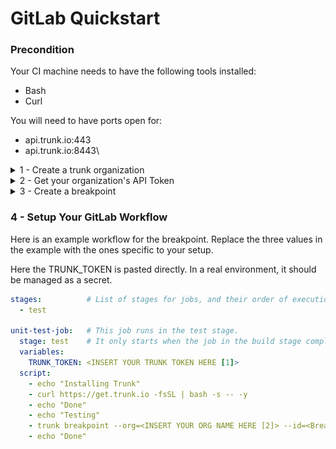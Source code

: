 # GitLab Quickstart

### Precondition

Your CI machine needs to have the following tools installed:

* Bash
* Curl

You will need to have ports open for:

* api.trunk.io:443
* api.trunk.io:8443\


<details>

<summary>1 - Create a trunk organization</summary>



</details>

<details>

<summary>2 - Get your organization's API Token</summary>

In the web app, click on your user avatar, then select settings

<img src="https://files.readme.io/8c5f295-image.png" alt="Open settings in the top-right corner" data-size="original">

In the settings menu, (if you are an admin of your organization), you should be able to view your Token. If upon clicking "view" the token is still empty, click reset to populate one.

<img src="../.gitbook/assets/image (10).png" alt="" data-size="original">

Copy or take note of the API token. It will be used in our example workflow in the entry marked by a \[1]

<img src="../.gitbook/assets/image (11).png" alt="" data-size="original">

Copy or take note of your organization slug. It will be used in our example workflow in entry marked by a \[2]

<img src="../.gitbook/assets/image (12).png" alt="" data-size="original">

</details>

<details>

<summary>3 - Create a breakpoint</summary>

In the CI DEBUGGER tab, click Add Breakpoint

<img src="../.gitbook/assets/image (13).png" alt="" data-size="original">

Give it a name, it will be referred in our example as \[3]

Set the breakpoint condition. Here in this example, we set it to run on a non-zero exit code.

<img src="https://files.readme.io/980a194-image.png" alt="" data-size="original">

### Setup Your Workflow

</details>



### 4 - Setup Your GitLab Workflow

Here is an example workflow for the breakpoint. Replace the three values in the example with the ones specific to your setup.

Here the TRUNK\_TOKEN is pasted directly. In a real environment, it should be managed as a secret.

```yaml
stages:          # List of stages for jobs, and their order of execution
  - test

unit-test-job:   # This job runs in the test stage.
  stage: test    # It only starts when the job in the build stage completes successfully.
  variables:
    TRUNK_TOKEN: <INSERT YOUR TRUNK TOKEN HERE [1]>
  script:
    - echo "Installing Trunk"
    - curl https://get.trunk.io -fsSL | bash -s -- -y
    - echo "Done"
    - echo "Testing"
    - trunk breakpoint --org=<INSERT YOUR ORG NAME HERE [2]> --id=<Breakpoint Name [3]> -- /bin/false
    - echo "Done"
```
